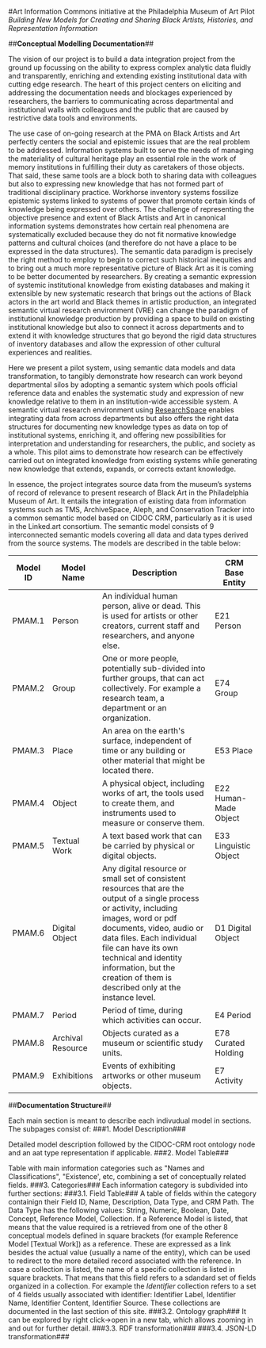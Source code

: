 #Art Information Commons initiative at the Philadelphia Museum of Art Pilot
 *Building New Models for Creating and Sharing Black Artists, Histories, and Representation Information*

##**Conceptual Modelling Documentation**##


The vision of our project is to build a data integration project from the ground up focussing on the ability to express complex analytic data fluidly and transparently, enriching and extending existing institutional data with cutting edge research. The heart of this project centers on eliciting and addressing the documentation needs and blockages experienced by researchers, the barriers to communicating across departmental and institutional walls with colleagues and the public that are caused by restrictive data tools and environments. 

The use case of on-going research at the PMA on Black  Artists and Art perfectly centers the social and epistemic issues that are the real problem to be addressed. Information systems built to serve the needs of managing the materiality of cultural heritage play an essential role in the work of memory institutions in fulfilling their duty as caretakers of those objects. That said, these same tools are a block both to sharing data with colleagues but also to expressing new knowledge that has not formed part of traditional disciplinary practice. Workhorse inventory systems fossilize epistemic systems linked to systems of power that promote certain kinds of knowledge being expressed over others. The challenge of representing the objective presence and extent of Black Artists and Art in canonical information systems demonstrates how certain real phenomena are systematically excluded because they do not fit normative knowledge patterns and cultural choices (and therefore do not have a place to be  expressed in the data structures). The semantic data paradigm is precisely the right method to employ to begin to correct such historical inequities and to bring out a much more representative picture of Black Art as it is coming to be better documented by researchers. By creating a semantic expression of systemic institutional knowledge from existing databases and making it extensible by new systematic research that brings out the actions of Black actors in the art world and Black themes in artistic production, an integrated semantic virtual research environment (VRE) can change the paradigm of institutional knowledge production by providing a space to build on existing institutional knowledge but also to connect it across departments and to extend it with knowledge structures that go beyond the rigid data structures of inventory databases and allow the expression of other cultural experiences and realities.

Here we present a pilot system, using semantic data models and data transformation, to tangibly demonstrate how research can work beyond departmental silos by adopting a semantic system which pools official reference data and enables the systematic study and expression of new knowledge relative to them in an institution-wide accessible system. A semantic virtual research environment using [ResearchSpace](https://researchspace.org) enables integrating data from across departments but also offers the right data structures for documenting new knowledge types as data on top of institutional systems, enriching it, and offering new possibilities for interpretation and understanding for researchers, the public, and society as a whole. This pilot aims to demonstrate how research can be effectively carried out on integrated knowledge from existing systems while generating new knowledge that extends, expands, or corrects extant knowledge. 

In essence, the project integrates source data from the museum’s systems of record of relevance to present research of Black Art in the Philadelphia Museum of Art. It entails the integration of existing data from information systems such as TMS, ArchiveSpace, Aleph, and Conservation Tracker into a common semantic model based on CIDOC CRM, particularly as it is used in the Linked.art consortium. The semantic model consists of 9 interconnected semantic models covering all data and data types derived from the source systems. The models are described in the table below: 

|Model ID | Model Name | Description | CRM Base Entity|
|---------|------------|-------------|----------------|
|PMAM.1  |  Person |   An individual human person, alive or dead. This is used for artists or other creators, current staff and researchers, and anyone else. |   E21 Person|
|PMAM.2  |  Group  |  One or more people, potentially sub-divided into further groups, that can act collectively. For example a research team, a department or an organization.  |  E74 Group|
|PMAM.3  |  Place  |  An area on the earth's surface, independent of time or any building or other material that might be located there. |    E53 Place|
|PMAM.4  |  Object  |  A physical object, including works of art, the tools used to create them, and instruments used to measure or conserve them. |   E22 Human-Made Object|
|PMAM.5 |   Textual Work |   A text based work that can be carried by physical or digital objects. |    E33 Linguistic Object|
|PMAM.6 |   Digital Object  |  Any digital resource or small set of consistent resources that are the output of a single process or activity, including images, word or pdf documents, video, audio or data files. Each individual file can have its own technical and identity information, but the creation of them is described only at the instance level.  | D1 Digital Object|
|PMAM.7 |   Period  |  Period of time, during which activities can occur. |   E4 Period|
|PMAM.8 |   Archival Resource  |  Objects curated as a museum or scientific study units.   | E78 Curated Holding|
|PMAM.9 |   Exhibitions  |  Events of exhibiting artworks or other museum objects.  |  E7 Activity|

##**Documentation Structure**##

Each main section is meant to describe each indivudual model in sections. The subpages consist of:
###1. Model Description###

Detailed model description followed by the CIDOC-CRM root ontology node and an aat type representation if applicable. 
###2. Model Table###

Table with main information categories such as "Names and Classifications", "Existence', etc, combining a set of conceptually related fields. 
###3. Categories###
Each information category is subdivided into further sections: 
###3.1. Field Table###
A table of fields within the category containign their Field ID, Name, Description, Data Type, and CRM Path. The Data Type has the following values: String, Numeric, Boolean, Date, Concept, Reference Model, Collection. If a Reference Model is listed, that means that the value required is a retrieved from one of the other 8 conceptual models defined in square brackets (for example Reference Model [Textual Work]) as a reference. These are expressed as a link besides the actual value (usually a name of the entity), which can be used to redirect to the more detailed record associated with the reference. In case a collection is listed, the name of a specific collection is listed in square brackets. That means that this field refers to a sdandard set of fields organized in a collection. For example the *Identifier* collection refers to a set of 4 fields usually associated with identifier: Identifier Label, Identifier Name, Identifier Content, Identifier Source. These collections are documented in the last section of this site. 
###3.2. Ontology graph###
It can be explored by right click->open in a new tab, which allows zooming in and out for further detail. 
###3.3. RDF transformation###
###3.4. JSON-LD transformation###
